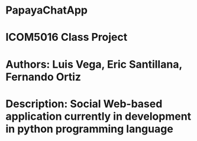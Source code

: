 # PapayaChatApp
# ICOM5016 Class Project
# Authors: Luis Vega, Eric Santillana, Fernando Ortiz
# Description: Social Web-based application currently in development in python programming language
